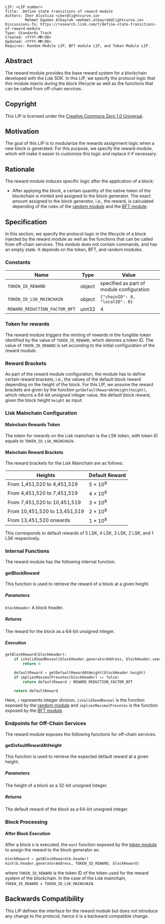 ```
LIP: <LIP number>
Title:  Define state transitions of reward module
Authors: Iker Alustiza <iker@lightcurve.io>
         Mehmet Egemen Albayrak <mehmet.albayrak@lightcurve.io>
Discussions-To: https://research.lisk.com/t/define-state-transitions-of-reward-module
Type: Standards Track
Created: <YYYY-MM-DD>
Updated: <YYYY-MM-DD>
Requires: Random Module LIP, BFT module LIP, and Token Module LIP.
```

## Abstract

The reward module provides the base reward system for a blockchain developed with the Lisk SDK. 
In this LIP, we specify the protocol logic that this module injects during the block lifecycle as well as the functions that can be called from off-chain services.

## Copyright

This LIP is licensed under the [Creative Commons Zero 1.0 Universal][creative].

## Motivation

The goal of this LIP is to modularize the rewards assignment logic when a new block is generated.
For this purpose, we specify the reward module, which will make it easier to customize this logic and replace it if necessary. 

## Rationale

The reward module induces specific logic after the application of a block:

* After applying the block, a certain quantity of the native token of the blockchain is minted and assigned to the block generator. The exact amount assigned to the block generator, i.e., the reward, is calculated depending of the rules of the [random module][randomLIP] and the [BFT module][BFTLIP].

## Specification

In this section, we specify the protocol logic in the lifecycle of a block injected by the reward module as well as the functions that can be called from off-chain services.
This module does not contain commands, and has an empty state.
It depends on the token, BFT, and random modules.

### Constants

| **Name**                 | **Type** | **Value** |
|--------------------------|----------|-----------|
| `TOKEN_ID_REWARD`         | object   | specified as part of module configuration |
| `TOKEN_ID_LSK_MAINCHAIN`        | object     | `{"chainID": 0, "localID": 0}` |
| `REWARD_REDUCTION_FACTOR_BFT`    | uint32   | 4 |

### Token for rewards

The reward module triggers the minting of rewards in the fungible token identified by the value of `TOKEN_ID_REWARD`, which denotes a token ID. 
The value of `TOKEN_ID_REWARD` is set according to the initial configuration of the reward module. 

### Reward Brackets

As part of the reward module configuration, the module has to define certain reward brackets, i.e., the values of the default block reward depending on the height of the block. 
For this LIP, we assume the reward brackets are given by the function `getDefaultRewardAtHeight(height)`, which returns a 64-bit unsigned integer value, the default block reward, given the block height `height` as input.

### Lisk Mainchain Configuration

#### Mainchain Rewards Token

The token for rewards on the Lisk mainchain is the LSK token, with token ID equals to `TOKEN_ID_LSK_MAINCHAIN`. 

#### Mainchain Reward Brackets

The reward brackets for the Lisk Mainchain are as follows: 

| **Heights**                 | **Default Reward** |
|--------------------------|----------|
| From 1,451,520 to 4,451,519 | 5 × 10<sup>8</sup>
| From 4,451,520 to 7,451,519 | 4 × 10<sup>8</sup>
| From 7,451,520 to 10,451,519 | 3 × 10<sup>8</sup>
| From 10,451,520 to 13,451,519 | 2 × 10<sup>8</sup>
| From 13,451,520 onwards | 1 × 10<sup>8</sup>

This corresponds to default rewards of 5 LSK, 4 LSK, 3 LSK, 2 LSK, and 1 LSK respectively.

### Internal Functions

The reward module has the following internal function.

#### getBlockReward

This function is used to retrieve the reward of a block at a given height.

##### Parameters

`blockHeader`: A block header.

##### Returns

The reward for the block as a 64-bit unsigned integer.

##### Execution

```python
getBlockReward(blockHeader):
    if isValidSeedReveal(blockHeader.generatorAddress, blockHeader.seedReveal) == false:
        return 0

    defaultReward = getDefaultRewardAtHeight(blockHeader.height)
    if impliesMaximalPrevotes(blockHeader) == false: 
        return defaultReward / REWARD_REDUCTION_FACTOR_BFT

    return defaultReward
```
Here, `/` represents integer division, `isValidSeedReveal` is the function exposed by the [random module][randomLIP] and `impliesMaximalPrevotes` is the function exposed by the [BFT module][BFTAPI].

### Endpoints for Off-Chain Services

The reward module exposes the following functions for off-chain services.

#### getDefaultRewardAtHeight

This function is used to retrieve the expected default reward at a given height.

##### Parameters

The height of a block as a 32-bit unsigned integer.

##### Returns

The default reward of the block as a 64-bit unsigned integer.

### Block Processing

#### After Block Execution

After a block `b` is executed, the `mint` function exposed by the [token module][tokenLIP] to assign the reward to the block generator as:

```python
blockReward = getBlockReward(b.header)
mint(b.header.generatorAddress, TOKEN_ID_REWARD, blockReward)
```

where `TOKEN_ID_REWARD` is the token ID of the token used for the reward system of the blockchain. 
In the case of the Lisk mainchain, `TOKEN_ID_REWARD = TOKEN_ID_LSK_MAINCHAIN`.

## Backwards Compatibility

This LIP defines the interface for the reward module but does not introduce any change to the protocol, hence it is a backward compatible change.

[creative]: https://creativecommons.org/publicdomain/zero/1.0/
[randomLIP]: https://research.lisk.com/t/define-state-and-state-transitions-of-random-module/311
[BFTLIP]: https://research.lisk.com
[BFTAPI]: https://research.lisk.com
[tokenLIP]: https://research.lisk.com/t/introduce-an-interoperable-token-module/295#mint-64
